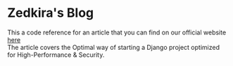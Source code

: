 # Zedkira's Blog

This a code reference for an article that you can find on our official website <a href="https://www.zedkira.com/blog/article/How-to-start-a-Professional-Django-web-application/">here</a>
<br>
The article covers the Optimal way of starting a Django project optimized for High-Performance &amp; Security.
